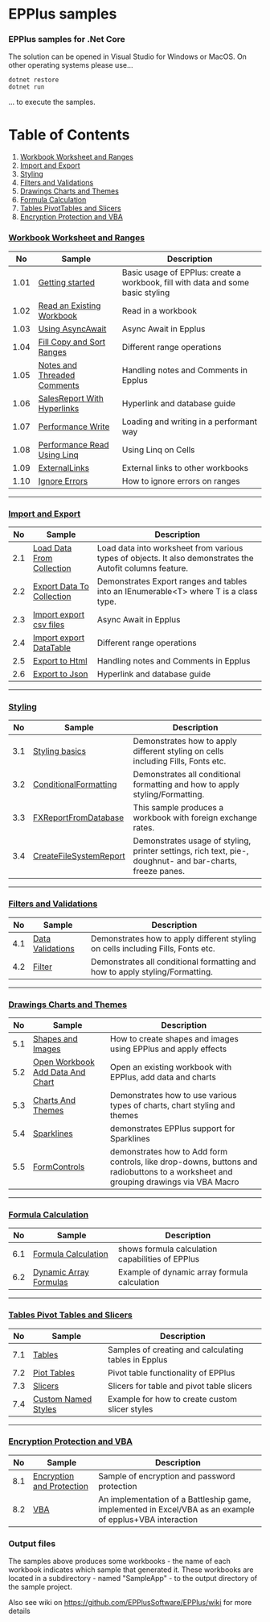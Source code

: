 # EPPlus samples

### EPPlus samples for .Net Core

The solution can be opened in Visual Studio for Windows or MacOS. On other operating systems please use...

```
dotnet restore
dotnet run
```

... to execute the samples.

# Table of Contents
1. [Workbook Worksheet and Ranges](<#workbook-worksheet-and-ranges>)
2. [Import and Export](#import-and-export)
3. [Styling](#styling)
4. [Filters and Validations](#filters-and-validations)
5. [Drawings Charts and Themes](#drawings-charts-and-themes)
6. [Formula Calculation](#formula-calculation)
7. [Tables PivotTables and Slicers](#tables-pivot-tables-and-slicers)
8. [Encryption Protection and VBA](#encryption-protection-and-vba)

### [Workbook Worksheet and Ranges](</01-Workbook Worksheet and Ranges/Readme.md>)
|No|Sample|Description|
|---|---|-----------------|
|1.01|[Getting started] | Basic usage of EPPlus: create a workbook, fill with data and some basic styling|
|1.02|[Read an Existing Workbook] | Read in a workbook|
|1.03|[Using AsyncAwait] | Async Await in Epplus|
|1.04|[Fill Copy and Sort Ranges] |Different range operations|
|1.05|[Notes and Threaded Comments] | Handling notes and Comments in Epplus|
|1.06|[SalesReport With Hyperlinks] | Hyperlink and database guide|
|1.07|[Performance Write] | Loading and writing in a performant way|
|1.08|[Performance Read Using Linq] | Using Linq on Cells|
|1.09|[ExternalLinks] | External links to other workbooks|
|1.10|[Ignore Errors] | How to ignore errors on ranges|

[Getting started]: </01-Workbook Worksheet and Ranges/01-Create a simple workbook/Readme.md/>
[Read an Existing Workbook]: </01-Workbook Worksheet and Ranges/02-Read an existing workbook/Readme.md/>
[Using AsyncAwait]: </01-Workbook Worksheet and Ranges/03-Using async await/Readme.md/>
[Fill Copy and Sort Ranges]: </01-Workbook Worksheet and Ranges/04-Fill Copy and Sort Ranges/Readme.md/>
[Notes and Threaded Comments]: </01-Workbook Worksheet and Ranges/05-Notes and Threaded Comments/Readme.md/>
[SalesReport With Hyperlinks]: </01-Workbook Worksheet and Ranges/06-SalesReport With Hyperlinks/Readme.md/>
[Performance Write]: </01-Workbook Worksheet and Ranges/07-Performance Write/Readme.md/>
[Performance Read Using Linq]: </01-Workbook Worksheet and Ranges/08-Performance Read Using Linq/Readme.md/>
[ExternalLinks]: </01-Workbook Worksheet and Ranges/09-ExternalLinks/Readme.md/>
[Ignore Errors]: </01-Workbook Worksheet and Ranges/10-IgnoreErrors/Readme.md/>
___

### [Import and Export](</02-Import and Export/Readme.md>)

|No|Sample|Description|
|---|---|-----------------|
|2.1|[Load Data From Collection]| Load data into worksheet from various types of objects. It also demonstrates the Autofit columns feature.|
|2.2|[Export Data To Collection]| Demonstrates Export ranges and tables into an IEnumerable&lt;T&gt; where T is a class type. |
|2.3|[Import export csv files] | Async Await in Epplus|
|2.4|[Import export DataTable] |Different range operations|
|2.5|[Export to Html] | Handling notes and Comments in Epplus|
|2.6|[Export to Json] | Hyperlink and database guide|

[Import and Export]: </02-Import and Export/Readme.md>
[Load Data From Collection]: </02-Import and Export/01-Load data from collection/Readme.md/>
[Export Data To Collection]: </02-Import and Export/02-Export data to collection/Readme.md/>
[Import export csv files]: </02-Import and Export/03-Import export csv files/Readme.md/>
[Import export DataTable]: </02-Import and Export/04-Import export DataTable/Readme.md/>
[Export to Html]: </02-Import and Export/05-Export to Html/Readme.md/>
[Export to Json]: </02-Import and Export/06-Export to Json/Readme.md/>

___

### [Styling](</03-Styling/Readme.md>)
|No|Sample|Description|
|---|---|-----------------|
|3.1|[Styling basics] | Demonstrates how to apply different styling on cells including Fills, Fonts etc. |
|3.2|[ConditionalFormatting]| Demonstrates all conditional formatting and how to apply styling/Formatting. |
|3.3|[FXReportFromDatabase] | This sample produces a workbook with foreign exchange rates. |
|3.4|[CreateFileSystemReport] | Demonstrates usage of styling, printer settings, rich text, pie-, doughnut- and bar-charts, freeze panes.|

[Styling basics]: </03-Styling/01-Styling basics/Readme.md/>
[ConditionalFormatting]: </03-Styling/02-ConditionalFormatting/Readme.md/>
[FXReportFromDatabase]: </03-Styling/03-FXReportFromDatabase/Readme.md/>
[CreateFileSystemReport]: </03-Styling/04-CreateFileSystemReport/Readme.md/>

___

### [Filters and Validations](</04-Filters and Validations/Readme.md>)
|No|Sample|Description|
|---|---|-----------------|
|4.1|[Data Validations] | Demonstrates how to apply different styling on cells including Fills, Fonts etc. |
|4.2|[Filter]| Demonstrates all conditional formatting and how to apply styling/Formatting. |

[Data Validations]: </04-Filters and Validations/01-DataValidation/Readme.md/>
[Filter]: </04-Filters and Validations/02-Filter/Readme.md/>

___

### [Drawings Charts and Themes](</05-Drawings Charts and Themes/Readme.md>)
|No|Sample|Description|
|---|---|-----------------|
|5.1|[Shapes and Images]| How to create shapes and images using EPPlus and apply effects|
|5.2|[Open Workbook Add Data And Chart]|Open an existing workbook with EPPlus, add data and charts |
|5.3|[Charts And Themes]|Demonstrates how to use various types of charts, chart styling and themes  |
|5.4|[Sparklines]| demonstrates EPPlus support for Sparklines|
|5.5|[FormControls] | demonstrates how to Add form controls, like drop-downs, buttons and radiobuttons to a worksheet and grouping drawings via VBA Macro|


[Shapes and Images]: </05-Drawings Charts and Themes/01-ShapesAndImages/Readme.md/>
[Open Workbook Add Data And Chart]: </05-Drawings Charts and Themes/02-OpenWorkbookAddDataAndChart/Readme.md/>
[Charts And Themes]: </05-Drawings Charts and Themes/03-ChartsAndThemes/Readme.md/>
[Sparklines]: </05-Drawings Charts and Themes/04-Sparklines/Readme.md/>
[FormControls]: </05-Drawings Charts and Themes/05-FormControls/Readme.md/>

___

### [Formula Calculation](</06-Formula Calculation/Readme.md>)

|No|Sample|Description|
|---|---|-----------------|
|6.1|[Formula Calculation] | shows formula calculation capabilities of EPPlus|
|6.2|[Dynamic Array Formulas] | Example of dynamic array formula calculation |

[Formula Calculation]: </06-Formula Calculation/01-FormulaCalculation/Readme.md/>
[Dynamic Array Formulas]: </06-Formula Calculation/02-DynamicArrayFormulas/Readme.md/>

___

### [Tables Pivot Tables and Slicers](</07-Tables Pivot Tables and Slicers/Readme.md>)

|No|Sample|Description|
|---|---|-----------------|
|7.1|[Tables]| Samples of creating and calculating tables in Epplus|
|7.2|[Piot Tables]| Pivot table functionality of EPPlus |
|7.3|[Slicers]| Slicers for table and pivot table slicers |
|7.4|[Custom Named Styles]| Example for how to create custom slicer styles |

[Tables]: </07-Tables Pivot Tables and Slicers/01-Tables/Readme.md/>
[Piot Tables]: </07-Tables Pivot Tables and Slicers/02-PivotTables/Readme.md/>
[Slicers]: </07-Tables Pivot Tables and Slicers/03-Slicers/Readme.md/>
[Custom Named Styles]: </07-Tables Pivot Tables and Slicers/04-CustomNamedStyles/Readme.md/>

___

### [Encryption Protection and VBA](</08-Encryption Protection and VBA/Readme.md>)

|No|Sample|Description|
|---|---|-----------------|
|8.1|[Encryption and Protection]| Sample of encryption and password protection|
|8.2|[VBA]| An implementation of a Battleship game, implemented in Excel/VBA as an example of epplus+VBA interaction |

[Encryption and Protection]: </08-Encryption Protection and VBA/01-EncryptionAndProtection/Readme.md/>
[VBA]: </08-Encryption Protection and VBA/02-VBA/Readme.md/>

### Output files
The samples above produces some workbooks - the name of each workbook indicates which sample that generated it. These workbooks are located in a subdirectory - named "SampleApp" - to the output directory of the sample project.

Also see wiki on https://github.com/EPPlusSoftware/EPPlus/wiki for more details
